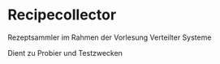 # Recipecollector
Rezeptsammler im Rahmen der Vorlesung Verteilter Systeme

Dient zu Probier und Testzwecken

